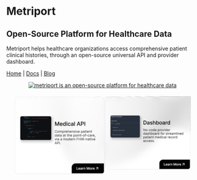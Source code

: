 # Metriport

## Open-Source Platform for Healthcare Data

Metriport helps healthcare organizations access comprehensive patient clinical histories, through an open-source universal API and provider dashboard.

[Home](https://metriport.com?utm_source=readme&utm_id=github) | [Docs](https://docs.metriport.com?utm_source=readme&utm_id=github) | [Blog](https://www.metriport.com/blog?utm_source=readme&utm_id=github)

<div align="center">
  <a href="https://metriport.com?utm_source=orgreadmemain&utm_id=github">
    <img style="pointer-events: none;" width="786" alt="metriport is an open-source platform for healthcare data" src="https://github.com/metriport/.github/assets/6843426/115d0553-461b-4a62-91a5-9d5d3721fac4">
  </a>
</div>


<div align="center" style="display: flex; justify-content: space-between; padding: 20px;">
   <a href="https://metriport.com?utm_source=orgreadmeapi&utm_id=github">
    <img width="380" style="margin-right: 20px;" alt="metriport open-source universal api for healthcare data with fhir support" src="./assets/api.png">
   </a>
  <a href="https://metriport.com?utm_source=orgreadmedash&utm_id=github">
    <img width="380" alt="metriport provider dashboard for healthcare data access and management" src="./assets/dash.png">
   </a>
  
</div>
